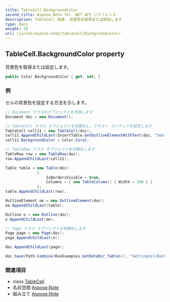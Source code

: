 ```yaml
---
title: TableCell.BackgroundColor
second_title: Aspose.Note for .NET API リファレンス
description: TableCell 財産. 背景色を取得または設定します
type: docs
weight: 20
url: /ja/net/aspose.note/tablecell/backgroundcolor/
---
```

## TableCell.BackgroundColor property

背景色を取得または設定します。

```csharp
public Color BackgroundColor { get; set; }
```

### 例

セルの背景色を設定する方法を示します。

```csharp
// Document クラスのオブジェクトを作成します
Document doc = new Document();

// TableCell クラス オブジェクトを初期化し、テキスト コンテンツを設定します
TableCell cell11 = new TableCell(doc);
cell11.AppendChildLast(InsertTable.GetOutlineElementWithText(doc, "Small text"));
cell11.BackgroundColor = Color.Coral;

// TableRow クラス オブジェクトを初期化します
TableRow row = new TableRow(doc);
row.AppendChildLast(cell11);

Table table = new Table(doc)
              {
                  IsBordersVisible = true,
                  Columns = { new TableColumn() { Width = 200 } }
              };
table.AppendChildLast(row);

OutlineElement oe = new OutlineElement(doc);
oe.AppendChildLast(table);

Outline o = new Outline(doc);
o.AppendChildLast(oe);

// Page クラス オブジェクトを初期化します
Page page = new Page(doc);
page.AppendChildLast(o);

doc.AppendChildLast(page);

doc.Save(Path.Combine(RunExamples.GetDataDir_Tables(), "SettingCellBackGroundColor.pdf"));
```

### 関連項目

* class [TableCell](../)
* 名前空間 [Aspose.Note](../../tablecell/)
* 組み立て [Aspose.Note](../../../)


